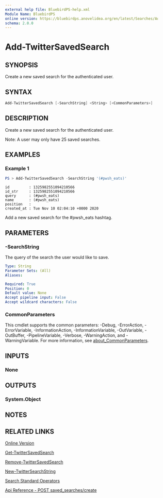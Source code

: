 ```yaml
---
external help file: BluebirdPS-help.xml
Module Name: BluebirdPS
online version: https://bluebirdps.anovelidea.org/en/latest/Searches/Add-TwitterSavedSearch
schema: 2.0.0
---
```


# Add-TwitterSavedSearch

## SYNOPSIS

Create a new saved search for the authenticated user.

## SYNTAX

```powershell
Add-TwitterSavedSearch [-SearchString] <String> [<CommonParameters>]
```

## DESCRIPTION

Create a new saved search for the authenticated user.

Note: A user may only have 25 saved searches.

## EXAMPLES

### Example 1

```powershell
PS > Add-TwitterSavedSearch -SearchString '(#pwsh_eats)'
```

```console
id         : 1325982551094210566
id_str     : 1325982551094210566
query      : (#pwsh_eats)
name       : (#pwsh_eats)
position   :
created_at : Tue Nov 10 02:04:10 +0000 2020
```

Add a new saved search for the #pwsh_eats hashtag.

## PARAMETERS

### -SearchString

The query of the search the user would like to save.

```yaml
Type: String
Parameter Sets: (All)
Aliases:

Required: True
Position: 0
Default value: None
Accept pipeline input: False
Accept wildcard characters: False
```

### CommonParameters

This cmdlet supports the common parameters: -Debug, -ErrorAction, -ErrorVariable, -InformationAction, -InformationVariable, -OutVariable, -OutBuffer, -PipelineVariable, -Verbose, -WarningAction, and -WarningVariable. For more information, see [about_CommonParameters](http://go.microsoft.com/fwlink/?LinkID=113216).

## INPUTS

### None

## OUTPUTS

### System.Object

## NOTES

## RELATED LINKS

[Online Version](https://bluebirdps.anovelidea.org/en/latest/Searches/Add-TwitterSavedSearch)

[Get-TwitterSavedSearch](https://bluebirdps.anovelidea.org/en/latest/Searches/Get-TwitterSavedSearch)

[Remove-TwitterSavedSearch](https://bluebirdps.anovelidea.org/en/latest/Searches/Remove-TwitterSavedSearch)

[New-TwitterSearchString](https://bluebirdps.anovelidea.org/en/latest/Searches/New-TwitterSearchString)

[Search Standard Operators](https://developer.twitter.com/en/docs/twitter-api/v1/rules-and-filtering/overview/standard-operators)

[Api Reference - POST saved_searches/create](https://developer.twitter.com/en/docs/twitter-api/v1/accounts-and-users/manage-account-settings/api-reference/post-saved_searches-create)
